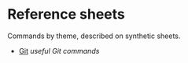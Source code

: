 # Reference sheets

Commands by theme, described on synthetic sheets.

* [Git](git.md) _useful Git commands_
